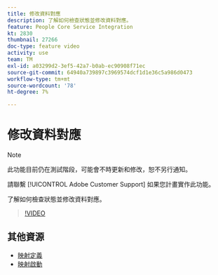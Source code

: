 ```yaml
---
title: 修改資料對應
description: 了解如何檢查狀態並修改資料對應。
feature: People Core Service Integration
kt: 2830
thumbnail: 27266
doc-type: feature video
activity: use
team: TM
exl-id: a03299d2-3ef5-42a7-b0ab-ec90908f71ec
source-git-commit: 64940a739897c3969574dcf1d1e36c5a986d0473
workflow-type: tm+mt
source-wordcount: '78'
ht-degree: 7%

---
```


# 修改資料對應

>[!NOTE]
>
>此功能目前仍在測試階段，可能會不時更新和修改，恕不另行通知。
>
>請聯繫 [!UICONTROL Adobe Customer Support] 如果您計畫實作此功能。

了解如何檢查狀態並修改資料對應。

>[!VIDEO](https://video.tv.adobe.com/v/27266?quality=12)

## 其他資源

* [映射定義](https://experienceleague.adobe.com/docs/campaign-standard/using/integrating-with-adobe-cloud/adobe-experience-platform/data-connector/aep-mapping-definition.html)
* [映射啟動](https://experienceleague.adobe.com/docs/campaign-standard/using/integrating-with-adobe-cloud/adobe-experience-platform/data-connector/aep-mapping-activation.html)
